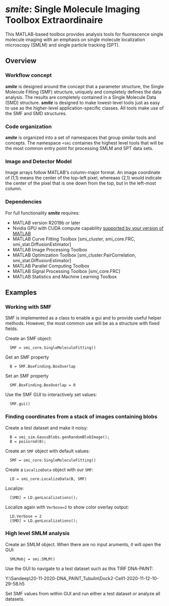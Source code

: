 # ***smite***: Single Molecule Imaging Toolbox Extraordinaire

This MATLAB-based toolbox provides analysis tools for fluorescence single molecule imaging with an emphasis on single molecule localization microscopy (SMLM) and single particle tracking (SPT).

## Overview

### Workflow concept
***smite*** is designed around the concept that a parameter structure, the Single Molecule Fitting (SMF) structure, uniquely and completely defines the data analysis.  The results are completely contained in a Single Molecule Data (SMD) structure.  ***smite*** is designed to make lowest-level tools just as easy to use as the higher-level application-specific classes.  All tools make use of the SMF and SMD structures.   

### Code organization
***smite*** is organized into a set of namespaces that group similar tools and concepts.  The namespace  `+smi`  containes the highest level tools that will be the most common entry point for processing SMLM and SPT data sets.  

### Image and Detector Model
Image arrays follow MATLAB's column-major format.  An image coordinate of (1,1) means the center of the top-left pixel, whereaas (2,1) would indicate the center of the pixel that is one down from the top, but in the left-most column.   

### Dependencies
For full functionality ***smite*** requires:
- MATLAB version R2019b or later
- Nvidia GPU with CUDA compute capability [supported by your version of MATLAB](https://www.mathworks.com/help/parallel-computing/gpu-support-by-release.html)
- MATLAB Curve Fitting Toolbox [smi_cluster, smi_core.FRC, smi_stat.DiffusionEstimator]
- MATLAB Image Processing Toolbox
- MATLAB Optimization Toolbox [smi_cluster.PairCorrelation, smi_stat.DiffusionEstimator]
- MATLAB Parallel Computing Toolbox
- MATLAB Signal Processing Toolbox [smi_core.FRC]
- MATLAB Statistics and Machine Learning Toolbox

## Examples
### Working with SMF
SMF is implemented as a class to enable a gui and to provide useful helper methods.  However, the most common use will be as a structure with fixed fields.  

Create an SMF object:
```
  SMF = smi_core.SingleMoleculeFitting()
```
Get an SMF property
```
  B = SMF.BoxFinding.BoxOverlap
```
Set an SMF property
```
  SMF.BoxFinding.BoxOverlap = 0
```
Use the SMF GUI to interactively set values:
```
  SMF.gui()
```

### Finding coordinates from a stack of images containing blobs

Create a test dataset and make it noisy:
```
  B = smi_sim.GaussBlobs.genRandomBlobImage();
  B = poissrnd(B);
```
Create an `SMF` object with default values:
```
  SMF = smi_core.SingleMoleculeFitting()
```
Create a `LocalizeData` object with our `SMF`:
```
  LD = smi_core.LocalizeData(B, SMF)
```
Localize:
```
  [SMD] = LD.genLocalizations();
```

Localize again with `Verbose=2` to show color overlay output:
```
  LD.Verbose = 2
  [SMD] = LD.genLocalizations();
```

### High level SMLM analysis

Create an SMLM object.  When there are no input aruments, it will open the GUI:
```
  SMLMobj = smi.SMLM()  
```
Use the GUI to navigate to a test dataset such as this TIRF DNA-PAINT: 

Y:\Sandeep\20-11-2020-DNA_PAINT_Tubulin\Dock2-Cell1-2020-11-12-10-29-58.h5

Set SMF values from within GUI and run either a test dataset or analyze all datasets. 
